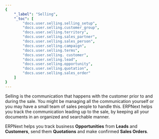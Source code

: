 ```yaml
---
{
	"_label": "Selling",
	"_toc": [
		"docs.user.selling.selling_setup",
		"docs.user.selling.customer_group",
		"docs.user.selling.territory",
		"docs.user.selling.sales_partner",
		"docs.user.selling.sales_person",
		"docs.user.selling.campaign",
		"docs.user.selling.terms",
		"docs.user.selling. customer",
		"docs.user.selling.lead",
		"docs.user.selling.opportunity",
		"docs.user.selling.quotation",
		"docs.user.selling.sales_order"
	]
}
---
```

Selling is the communication that happens with the customer prior to and during the sale. You might be managing all the communication yourself or you may have a small team of sales people to handle this. ERPNext helps you track the communication leading up to the sale, by keeping all your documents in an organized and searchable manner.

ERPNext helps you track business **Opportunities** from **Leads** and **Customers**, send them **Quotations** and make confirmed **Sales Orders**.
